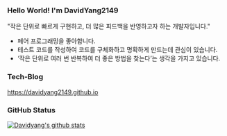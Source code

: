 ### Hello World! I'm DavidYang2149

"작은 단위로 빠르게 구현하고, 더 많은 피드백을 반영하고자 하는 개발자입니다."

- 페어 프로그래밍을 좋아합니다. 
- 테스트 코드를 작성하여 코드를 구체화하고 명확하게 만드는데 관심이 있습니다. 
- ‘작은 단위로 여러 번 반복하여 더 좋은 방법을 찾는다’는 생각을 가지고 있습니다.

### Tech-Blog

https://davidyang2149.github.io

### GitHub Status

[![Davidyang's github stats](https://github-readme-stats.vercel.app/api?username=davidyang2149&theme=buefy&show_icons=true)](https://github.com/DavidYang2149)
